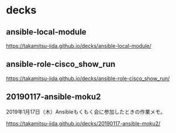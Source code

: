 # decks

<!---
https://takamitsu-iida.github.io/decks/
--->

## ansible-local-module

<https://takamitsu-iida.github.io/decks/ansible-local-module/>

## ansible-role-cisco_show_run

<https://takamitsu-iida.github.io/decks/ansible-role-cisco_show_run/>

## 20190117-ansible-moku2

2019年1月17日（木）Ansibleもくもく会に参加したときの作業メモ。

<https://takamitsu-iida.github.io/decks/20190117-ansible-moku2/>
